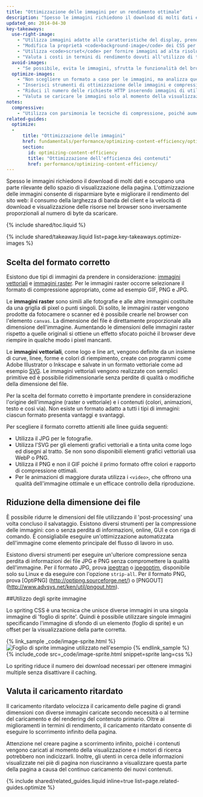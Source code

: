 ```yaml
---
title: "Ottimizzazione delle immagini per un rendimento ottimale"
description: "Spesso le immagini richiedono il download di molti dati e occupano una parte rilevante dello spazio di visualizzazione della pagina."
updated_on: 2014-04-30
key-takeaways:
  use-right-image:
    - "Utilizza immagini adatte alle caratteristiche del display, prendendo in considerazione dimensioni dello schermo, risoluzione del dispositivo e disposizione della pagina."
    - "Modifica la proprietà <code>background-image</code> dei CSS per i display ad alta risoluzione utilizzando le media query con <code>min-resolution</code> e <code>-webkit-min-device-pixel-ratio</code>."
    - "Utilizza <code>scrset</code> per fornire immagini ad alta risoluzione oltre all'immagine 1x nel markup."
    - "Valuta i costi in termini di rendimento dovuti all'utilizzo di tecniche di sostituzione delle immagini via JavaScript o di immagini compresse ad alta risoluzione per i dispositivi a risoluzioni inferiori."
  avoid-images:
    - "Se possibile, evita le immagini, sfrutta le funzionalità del browser, utilizza caratteri unicode al posto delle immagini e sostituisci icone complesse con i caratteri per icone."
  optimize-images:
    - "Non scegliere un formato a caso per le immagini, ma analizza quelli disponibili e utilizza il più adatto alle tue esigenze."
    - "Inserisci strumenti di ottimizzazione delle immagini e compressione al flusso di lavoro per la riduzione delle dimensioni dei file."
    - "Riduci il numero delle richieste HTTP inserendo immagini di utilizzo comune negli sprite immagine."
    - "Valuta se caricare le immagini solo al momento della visualizzazione, in modo da ottimizzare tempi di caricamento e peso iniziale della pagina."
notes:
  compressive:
    - "Utilizza con parsimonia le tecniche di compressione, poiché aumentano i costi in termini di decodifica e memoria. Il ridimensionamento delle immagini di grandi dimensioni per gli schermi di dimensioni ridotte è un'attività costosa che riduce le prestazioni dei dispositivi di fascia bassa con limiti di memoria e di capacità di calcolo."
related-guides:
  optimize:
  -
      title: "Ottimizzazione delle immagini"
      href: fundamentals/performance/optimizing-content-efficiency/optimize-encoding-and-transfer.html#image-optimization
      section:
        id: optimizing-content-efficiency
        title: "Ottimizzazione dell'efficienza dei contenuti"
        href: performance/optimizing-content-efficiency/
---
```


<p class="intro">
  Spesso le immagini richiedono il download di molti dati e occupano una parte rilevante dello spazio di visualizzazione della pagina. L'ottimizzazione delle immagini consente di risparmiare byte e migliorare il rendimento del sito web: il consumo della larghezza di banda del client e la velocità di download e visualizzazione delle risorse nel browser sono inversamente proporzionali al numero di byte da scaricare.
</p>

{% include shared/toc.liquid %}

{% include shared/takeaway.liquid list=page.key-takeaways.optimize-images %}

## Scelta del formato corretto

Esistono due tipi di immagini da prendere in considerazione: [immagini vettoriali](http://it.wikipedia.org/wiki/Grafica_vettoriale) e [immagini raster](http://it.wikipedia.org/wiki/Grafica_raster). Per le immagini raster occorre selezionare il formato di compressione appropriato, come ad esempio GIF, PNG e JPG.

Le **immagini raster** sono simili alle fotografie e alle altre immagini costituite da una griglia di pixel o punti singoli. Di solito, le immagini raster vengono prodotte da fotocamere o scanner ed è possibile crearle nel browser con l'elemento `canvas`. La dimensione del file è direttamente proporzionale alla dimensione dell'immagine. Aumentando le dimensioni delle immagini raster rispetto a quelle originali si ottiene un effetto sfocato poiché il browser deve riempire in qualche modo i pixel mancanti.

Le **immagini vettoriali**, come logo e line art, vengono definite da un insieme di curve, linee, forme e colori di riempimento, create con programmi come Adobe Illustrator o Inkscape e salvate in un formato vettoriale come ad esempio [SVG](http://css-tricks.com/using-svg/). Le immagini vettoriali vengono realizzate con semplici primitive ed è possibile ridimensionarle senza perdite di qualità o modifiche della dimensione del file.

Per la scelta del formato corretto è importante prendere in considerazione l'origine dell'immagine (raster o vettoriale) e i contenuti (colori, animazioni, testo e così via). Non esiste un formato adatto a tutti i tipi di immagini: ciascun formato presenta vantaggi e svantaggi.

Per scegliere il formato corretto attieniti alle linee guida seguenti: 

* Utilizza il JPG per le fotografie.
* Utilizza l'SVG per gli elementi grafici vettoriali e a tinta unita come logo ed disegni al tratto.
  Se non sono disponibili elementi grafici vettoriali usa WebP o PNG.
* Utilizza il PNG e non il GIF poiché il primo formato offre colori e rapporto di compressione ottimali.
* Per le animazioni di maggiore durata utilizza i `<video>`, che offrono una qualità dell'immagine ottimale e un efficace controllo della riproduzione.

## Riduzione della dimensione dei file

È possibile ridurre le dimensioni del file utilizzando il 'post-processing' una volta concluso il salvataggio. Esistono diversi strumenti per la compressione delle immagini: con o senza perdita di informazioni, online, GUI e con riga di comando. È consigliabile eseguire un'ottimizzazione automatizzata dell'immagine come elemento principale del flusso di lavoro in uso.

Esistono diversi strumenti per eseguire un'ulteriore compressione senza perdita di informazioni dei file JPG e PNG senza compromettere la qualità dell'immagine. Per il formato JPG, prova [jpegtran](http://jpegclub.org/) o [jpegoptim](http://freshmeat.net/projects/jpegoptim/), disponibile solo su Linux e da eseguire con l'opzione `strip-all`. Per il formato PNG, prova [OptiPNG] (http://optipng.sourceforge.net/) o [PNGOUT] (http://www.advsys.net/ken/util/pngout.htm).

##Utilizzo degli sprite immagine

Lo spriting CSS è una tecnica che unisce diverse immagini in una singola immagine di 'foglio di sprite'. Quindi è possibile utilizzare singole immagini specificando l'immagine di sfondo di un elemento (foglio di sprite) e un offset per la visualizzazione della parte corretta.

{% link_sample _code/image-sprite.html %}
<img src="img/sprite-sheet.png" class="center" alt=" Foglio di sprite immagine utilizzato nell'esempio">
{% endlink_sample %}
{% include_code src=_code/image-sprite.html snippet=sprite lang=css %}

Lo spriting riduce il numero dei download necessari per ottenere immagini multiple senza disattivare il caching.

## Valuta il caricamento ritardato

Il caricamento ritardato velocizza il caricamento delle pagine di grandi dimensioni con diverse immagini caricate secondo necessità o al termine del caricamento e del rendering del contenuto primario. Oltre ai miglioramenti in termini di rendimento, il caricamento ritardato consente di eseguire lo scorrimento infinito della pagina.

Attenzione nel creare pagine a scorrimento infinito, poiché i contenuti vengono caricati al momento della visualizzazione e i motori di ricerca potrebbero non indicizzarli. Inoltre, gli utenti in cerca delle informazioni visualizzate nei piè di pagina non riusciranno a visualizzare questa parte della pagina a causa del continuo caricamento dei nuovi contenuti.

{% include shared/related_guides.liquid inline=true list=page.related-guides.optimize %}




